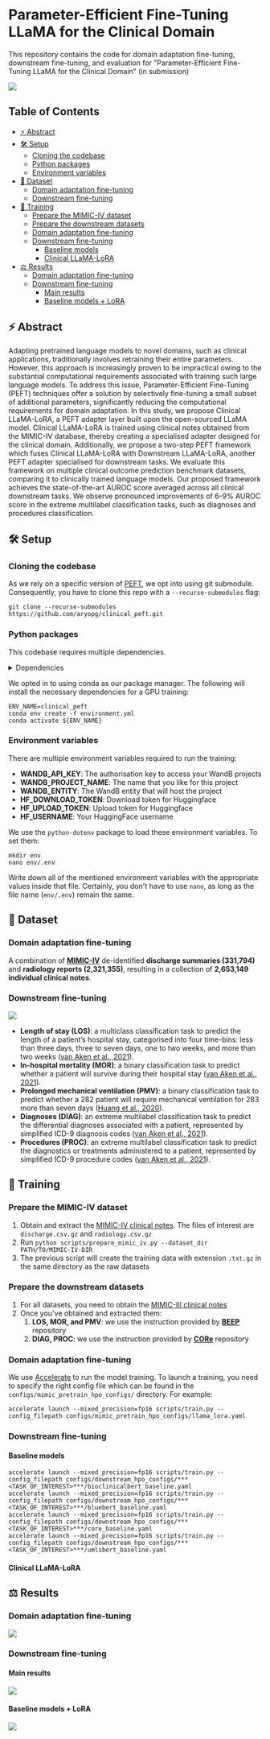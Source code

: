 <!-- omit in toc -->
# Parameter-Efficient Fine-Tuning LLaMA for the Clinical Domain

This repository contains the code for domain adaptation fine-tuning, downstream fine-tuning, and evaluation for "Parameter-Efficient Fine-Tuning LLaMA for the Clinical Domain" (in submission)

<img src="docs/assets/peft.png">

<!-- omit in toc -->
## Table of Contents
- [⚡ Abstract](#-abstract)
- [🛠️ Setup](#️-setup)
  - [Cloning the codebase](#cloning-the-codebase)
  - [Python packages](#python-packages)
  - [Environment variables](#environment-variables)
- [💾 Dataset](#-dataset)
  - [Domain adaptation fine-tuning](#domain-adaptation-fine-tuning)
  - [Downstream fine-tuning](#downstream-fine-tuning)
- [🤖 Training](#-training)
  - [Prepare the MIMIC-IV dataset](#prepare-the-mimic-iv-dataset)
  - [Prepare the downstream datasets](#prepare-the-downstream-datasets)
  - [Domain adaptation fine-tuning](#domain-adaptation-fine-tuning-1)
  - [Downstream fine-tuning](#downstream-fine-tuning-1)
    - [Baseline models](#baseline-models)
    - [Clinical LLaMA-LoRA](#clinical-llama-lora)
- [⚖️ Results](#️-results)
  - [Domain adaptation fine-tuning](#domain-adaptation-fine-tuning-2)
  - [Downstream fine-tuning](#downstream-fine-tuning-2)
    - [Main results](#main-results)
    - [Baseline models + LoRA](#baseline-models--lora)


## ⚡ Abstract

Adapting pretrained language models to novel domains, such as clinical applications, traditionally involves retraining their entire parameters.
However, this approach is increasingly proven to be impractical owing to the substantial computational requirements associated with training such large language models.
To address this issue, Parameter-Efficient Fine-Tuning (PEFT) techniques offer a solution by selectively fine-tuning a small subset of additional parameters, significantly reducing the computational requirements for domain adaptation.
In this study, we propose Clinical LLaMA-LoRA, a PEFT adapter layer built upon the open-sourced LLaMA model.
Clinical LLaMA-LoRA is trained using clinical notes obtained from the MIMIC-IV database, thereby creating a specialised adapter designed for the clinical domain.
Additionally, we propose a two-step PEFT framework which fuses Clinical LLaMA-LoRA with Downstream LLaMA-LoRA, another PEFT adapter specialised for downstream tasks.
We evaluate this framework on multiple clinical outcome prediction benchmark datasets, comparing it to clinically trained language models.
Our proposed framework achieves the state-of-the-art AUROC score averaged across all clinical downstream tasks.
We observe pronounced improvements of 6-9\% AUROC score in the extreme multilabel classification tasks, such as diagnoses and procedures classification.

## 🛠️ Setup
### Cloning the codebase

As we rely on a specific version of [PEFT](https://github.com/huggingface/peft), we opt into using git submodule.
Consequently, you have to clone this repo with a `--recurse-submodules` flag:

```
git clone --recurse-submodules https://github.com/aryopg/clinical_peft.git
```

### Python packages
This codebase requires multiple dependencies.
<details>
<summary>Dependencies</summary>

```
- pip
- numpy
- pandas
- pytorch
- transformers
- datasets
- huggingface-hub
- evaluate
- pydantic
- scikit-learn
- python-dotenv
- black
- isort
- PyYAML
- tqdm
- wandb
- jupyterlab
- matplotlib
- peft
```
</details>

We opted in to using conda as our package manager. The following will install the necessary dependencies for a GPU training:
```
ENV_NAME=clinical_peft
conda env create -f environment.yml
conda activate ${ENV_NAME}
```

### Environment variables

There are multiple environment variables required to run the training:

- **WANDB_API_KEY**: The authorisation key to access your WandB projects
- **WANDB_PROJECT_NAME**: The name that you like for this project
- **WANDB_ENTITY**: The WandB entity that will host the project
- **HF_DOWNLOAD_TOKEN**: Download token for Huggingface
- **HF_UPLOAD_TOKEN**: Upload token for Huggingface
- **HF_USERNAME**: Your HuggingFace username

We use the `python-dotenv` package to load these environment variables. To set them:

```
mkdir env
nano env/.env
```

Write down all of the mentioned environment variables with the appropriate values inside that file.
Certainly, you don't have to use `nano`, as long as the file name (`env/.env`) remain the same.

## 💾 Dataset


### Domain adaptation fine-tuning

A combination of [**MIMIC-IV**](https://physionet.org/content/mimic-iv-note/2.2/) de-identified **discharge summaries (331,794)** and **radiology reports (2,321,355)**, resulting in a collection of **2,653,149 individual clinical notes**.

### Downstream fine-tuning

<img src="docs/assets/downstream_dataset_stats.png">

- **Length of stay (LOS)**: a multiclass classification task to predict the length of a patient’s hospital stay, categorised into four time-bins: less than three days, three to seven days, one to two weeks, and more than two weeks ([van Aken et al., 2021](https://aclanthology.org/2021.eacl-main.75/)).
- **In-hospital mortality (MOR)**: a binary classification task to predict whether a patient will survive during their hospital stay ([van Aken et al., 2021](https://aclanthology.org/2021.eacl-main.75/)).
- **Prolonged mechanical ventilation (PMV)**: a binary classification task to predict whether a 282 patient will require mechanical ventilation for 283 more than seven days ([Huang et al., 2020](https://aclanthology.org/2020.clinicalnlp-1.11/)).
- **Diagnoses (DIAG)**: an extreme multilabel classification task to predict the differential diagnoses associated with a patient, represented by simplified ICD-9 diagnosis codes ([van Aken et al., 2021](https://aclanthology.org/2021.eacl-main.75/)).
- **Procedures (PROC)**: an extreme multilabel classification task to predict the diagnostics or treatments administered to a patient, represented by simplified ICD-9 procedure codes ([van Aken et al., 2021](https://aclanthology.org/2021.eacl-main.75/)).

## 🤖 Training

### Prepare the MIMIC-IV dataset

1. Obtain and extract the [MIMIC-IV clinical notes](https://physionet.org/content/mimic-iv-note/2.2/). The files of interest are `discharge.csv.gz` and `radiology.csv.gz`
2. Run `python scripts/prepare_mimic_iv.py --dataset_dir PATH/TO/MIMIC-IV-DIR`
3. The previous script will create the training data with extension `.txt.gz` in the same directory as the raw datasets

### Prepare the downstream datasets

1. For all datasets, you need to obtain the [MIMIC-III clinical notes](https://physionet.org/content/mimiciii/1.4/)
2. Once you've obtained and extracted them:
   1. **LOS, MOR, and PMV**: we use the instruction provided by [**BEEP**](https://github.com/allenai/BEEP/tree/main#creating-outcome-prediction-datasets) repository
   2. **DIAG, PROC**: we use the instruction provided by [**CORe**](https://github.com/bvanaken/clinical-outcome-prediction#create-admission-notes-for-outcome-prediction-from-mimic-iii) repository

### Domain adaptation fine-tuning

We use [Accelerate](https://huggingface.co/docs/accelerate/index) to run the model training.
To launch a training, you need to specify the right config file which can be found in the `configs/mimic_pretrain_hpo_configs/` directory. For example:

```
accelerate launch --mixed_precision=fp16 scripts/train.py --config_filepath configs/mimic_pretrain_hpo_configs/llama_lora.yaml
```

### Downstream fine-tuning

#### Baseline models

```
accelerate launch --mixed_precision=fp16 scripts/train.py --config_filepath configs/downstream_hpo_configs/***<TASK_OF_INTEREST>***/bioclinicalbert_baseline.yaml
accelerate launch --mixed_precision=fp16 scripts/train.py --config_filepath configs/downstream_hpo_configs/***<TASK_OF_INTEREST>***/bluebert_baseline.yaml
accelerate launch --mixed_precision=fp16 scripts/train.py --config_filepath configs/downstream_hpo_configs/***<TASK_OF_INTEREST>***/core_baseline.yaml
accelerate launch --mixed_precision=fp16 scripts/train.py --config_filepath configs/downstream_hpo_configs/***<TASK_OF_INTEREST>***/umlsbert_baseline.yaml
```

#### Clinical LLaMA-LoRA

## ⚖️ Results

### Domain adaptation fine-tuning

<img src="docs/assets/domain_adaptation_results.png">

### Downstream fine-tuning

#### Main results
<img src="docs/assets/downstream_results_main.png">

#### Baseline models + LoRA
<img src="docs/assets/downstream_results_baselines.png">
